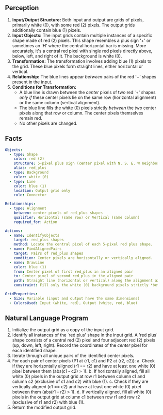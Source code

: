 ## Perception

1.  **Input/Output Structure:** Both input and output are grids of pixels, primarily white (0), with some red (2) pixels. The output grids additionally contain blue (1) pixels.
2.  **Input Objects:** The input grids contain multiple instances of a specific shape made of red (2) pixels. This shape resembles a plus sign '+' or sometimes an 'H' where the central horizontal bar is missing. More accurately, it's a central red pixel with single red pixels directly above, below, left, and right of it. The background is white (0).
3.  **Transformation:** The transformation involves adding blue (1) pixels to the grid. These blue pixels form straight lines, either horizontal or vertical.
4.  **Relationship:** The blue lines appear *between* pairs of the red '+' shapes present in the input.
5.  **Conditions for Transformation:**
    *   A blue line is drawn between the *center* pixels of two red '+' shapes *only if* these center pixels lie on the same row (horizontal alignment) or the same column (vertical alignment).
    *   The blue line fills the white (0) pixels strictly *between* the two center pixels along that row or column. The center pixels themselves remain red.
    *   No other pixels are changed.

## Facts


```yaml
Objects:
  - type: Shape
    color: red (2)
    structure: 5-pixel plus sign (center pixel with N, S, E, W neighbors)
    alias: red_plus
  - type: Background
    color: white (0)
  - type: Line
    color: blue (1)
    location: Output grid only
    role: Connector

Relationships:
  - type: Alignment
    between: center pixels of red_plus shapes
    qualifier: Horizontal (same row) or Vertical (same column)
    required_for: Action

Actions:
  - name: IdentifyObjects
    target: red_plus shapes
    method: Locate the central pixel of each 5-pixel red plus shape.
  - name: FindAlignedPairs
    target: Pairs of red_plus shapes
    condition: Center pixels are horizontally or vertically aligned.
  - name: DrawLine
    color: blue (1)
    from: Center pixel of first red_plus in an aligned pair
    to: Center pixel of second red_plus in the aligned pair
    path: Straight line (horizontal or vertical) along the alignment axis.
    constraint: Fill only the white (0) background pixels strictly *between* the two center pixels. Do not overwrite the red pixels.

GridProperties:
  - Size: Variable (input and output have the same dimensions)
  - ColorsUsed: Input (white, red), Output (white, red, blue)
```


## Natural Language Program

1.  Initialize the output grid as a copy of the input grid.
2.  Identify all instances of the 'red plus' shape in the input grid. A 'red plus' shape consists of a central red (2) pixel and four adjacent red (2) pixels (up, down, left, right). Record the coordinates of the *center* pixel for each identified shape.
3.  Iterate through all unique pairs of the identified center pixels.
4.  For each pair of center pixels (P1 at (r1, c1) and P2 at (r2, c2)):
    a.  Check if they are horizontally aligned (r1 == r2) and have at least one white (0) pixel between them (abs(c1 - c2) > 1).
    b.  If horizontally aligned, fill all white (0) pixels in the output grid at row r1 between column c1 and column c2 (exclusive of c1 and c2) with blue (1).
    c.  Check if they are vertically aligned (c1 == c2) and have at least one white (0) pixel between them (abs(r1 - r2) > 1).
    d.  If vertically aligned, fill all white (0) pixels in the output grid at column c1 between row r1 and row r2 (exclusive of r1 and r2) with blue (1).
5.  Return the modified output grid.